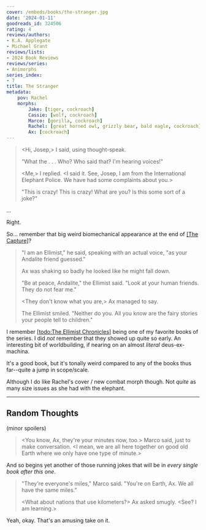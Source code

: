 ```yaml
---
cover: /embeds/books/the-stranger.jpg
date: '2024-01-11'
goodreads_id: 324506
rating: 4
reviews/authors:
- K.A. Applegate
- Michael Grant
reviews/lists:
- 2024 Book Reviews
reviews/series:
- Animorphs
series_index:
- 7
title: The Stranger
metadata:
    pov: Rachel
    morphs:
        Jake: [tiger, cockroach]
        Cassie: [wolf, cockroach]
        Marco: [gorilla, cockroach]
        Rachel: [great horned owl, grizzly bear, bald eagle, cockroach]
        Ax: [cockroach]
---
```

> <Hi, Josep,> I said, using thought-speak.
> 
> "What the . . . Who? Who said that? I'm hearing voices!"
> 
> <Me,> I replied. <I said it. See, Josep, I am from the International Elephant Police. We have had some complaints about you.>
> 
> "This is crazy! This is crazy! What are you? Is this some sort of a joke?"

... 

Right.

So... remember that big weird biomechanical appearance at the end of [[The Capture]]()? 

> "I am an Ellimist," he said, speaking with an actual voice, "as your Andalite friend guessed."
> 
> Ax was shaking so badly he looked like he might fall down.
> 
> "Be at peace, Andalite," the Ellimist said. "Look at your human friends. They do not fear me."
> 
> <They don't know what you are,> Ax managed to say.
> 
> The Ellimist smiled. "Neither do you. All you know are the fairy stories your people tell to children."

I remember [[todo:The Ellimist Chronicles]]() being one of my favorite books of the series. I did *not* remember that they showed up quite so early. An interesting bit of worldbuilding, if nearing on an almost *literal* deus-ex-machina. 

It's a good book, but it's tonally weird compared to any of the books thus far--quite a jump in scope/scale. 

Although I do like Rachel's cover / new combat morph though. Not *quite* as many size issues as she had with the elephant. 

<!--more-->

- - - 

## Random Thoughts

(minor spoilers)

> <Twenty-eight of your minutes have passed since Cassie and Rachel entered morph.>
> 
> <You know, Ax, they're your minutes now, too.> Marco said, just to make conversation. <I mean, we are all here together on good old Earth where we only have one type of minute.>

And so begins yet another of those running jokes that will be in *every single book after this one*. 

> <They are going perhaps three hundred or more of your miles per hour.>
> 
> "They're everyone's miles," Marco said. "You're on Earth, Ax. We all have the same miles."
> 
> <What about nations that use kilometers?> Ax asked smugly. <See? I am learning.>

Yeah, okay. That's an amusing take on it. 